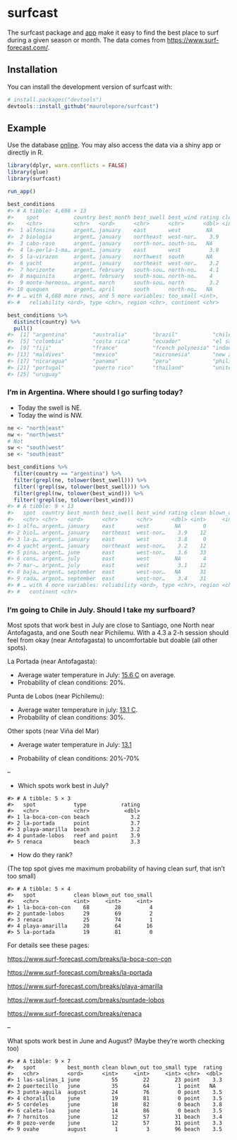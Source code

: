 
<!-- README.md is generated from README.Rmd. Please edit that file -->

# surfcast

<!-- badges: start -->
<!-- badges: end -->

The surfcast package and
[app](https://maurolepore.shinyapps.io/surfcast/) make it easy to find
the best place to surf during a given season or month. The data comes
from <https://www.surf-forecast.com/>.

## Installation

You can install the development version of surfcast with:

``` r
# install.packages("devtools")
devtools::install_github("maurolepore/surfcast")
```

## Example

Use the database [online](https://maurolepore.shinyapps.io/surfcast/).
You may also access the data via a shiny app or directly in R.

``` r
library(dplyr, warn.conflicts = FALSE)
library(glue)
library(surfcast)
```

``` r
run_app()
```

``` r
best_conditions
#> # A tibble: 4,698 × 13
#>    spot           country best_month best_swell best_wind rating clean blown_out
#>    <chr>          <chr>   <ord>      <chr>      <chr>      <dbl> <int>     <int>
#>  1 alfonsina      argent… january    east       west        NA       0         1
#>  2 biologia       argent… january    northeast  west-nor…    3.9    12        28
#>  3 cabo-raso      argent… january    north-nor… south-so…   NA      11        28
#>  4 la-perla-1-ma… argent… january    east       west         3.8     0         1
#>  5 la-virazon     argent… january    northwest  south       NA       0         1
#>  6 yacht          argent… january    northeast  west-nor…    3.2    12        28
#>  7 horizonte      argent… february   south-sou… north-no…    4.1    27        33
#>  8 maquinita      argent… february   south-sou… north-no…    4      27        33
#>  9 monte-hermoso… argent… march      south-sou… north        3.2    15        32
#> 10 quequen        argent… april      south      north-no…   NA      26        41
#> # … with 4,688 more rows, and 5 more variables: too_small <int>,
#> #   reliability <ord>, type <chr>, region <chr>, continent <chr>
```

``` r
best_conditions %>% 
  distinct(country) %>% 
  pull()
#>  [1] "argentina"        "australia"        "brazil"           "chile"           
#>  [5] "colombia"         "costa rica"       "ecuador"          "el salvador"     
#>  [9] "fiji"             "france"           "french polynesia" "indonesia"       
#> [13] "maldives"         "mexico"           "micronesia"       "new zealand"     
#> [17] "nicaragua"        "panama"           "peru"             "philippines"     
#> [21] "portugal"         "puerto rico"      "thailand"         "united states"   
#> [25] "uruguay"
```

### I’m in Argentina. Where should I go surfing today?

-   Today the swell is NE.
-   Today the wind is NW.

``` r
ne <- "north|east"
nw <- "north|west"
# Not
sw <- "south|west"
se <- "south|east"

best_conditions %>%
  filter(country == "argentina") %>% 
  filter(grepl(ne, tolower(best_swell))) %>%
  filter(!grepl(sw, tolower(best_swell))) %>%
  filter(grepl(nw, tolower(best_wind))) %>% 
  filter(!grepl(se, tolower(best_wind)))
#> # A tibble: 9 × 13
#>   spot  country best_month best_swell best_wind rating clean blown_out too_small
#>   <chr> <chr>   <ord>      <chr>      <chr>      <dbl> <int>     <int>     <int>
#> 1 alfo… argent… january    east       west        NA       0         1        99
#> 2 biol… argent… january    northeast  west-nor…    3.9    12        28        60
#> 3 la-p… argent… january    east       west         3.8     0         1        99
#> 4 yacht argent… january    northeast  west-nor…    3.2    12        28        60
#> 5 pina… argent… june       east       west-nor…    3.6    33        32        35
#> 6 cons… argent… july       east       west        NA       4         6        90
#> 7 mar-… argent… july       east       west         3.1    12        28        60
#> 8 baja… argent… september  east       west-nor…   NA      31        25        44
#> 9 rada… argent… september  east       west-nor…    3.4    31        25        44
#> # … with 4 more variables: reliability <ord>, type <chr>, region <chr>,
#> #   continent <chr>
```

### I’m going to Chile in July. Should I take my surfboard?

Most spots that work best in July are close to Santiago, one North near
Antofagasta, and one South near Pichilemu. With a 4.3 a 2-h session
should feel from okay (near Antofagasta) to uncomfortable but doable
(all other spots).

La Portada (near Antofagasta):

-   Average water temperature in July: [15.6
    C](https://www.seatemperature.org/south-america/chile/antofagasta-july.htm)
    on average.
-   Probability of clean conditions: 20%.

Punta de Lobos (near Pichilemu):

-   Average water temperature in july: [13.1
    C](https://www.seatemperature.org/south-america/chile/pichilemu.htm).
-   Probability of clean conditions: 30%.

Other spots (near Viña del Mar)

-   Average water temperature in July:
    [13.1](https://www.seatemperature.org/south-america/chile/pichilemu.htm)

-   Probability of clean conditions: 20%-70%

–

-   Which spots work best in July?

<!-- -->

    #> # A tibble: 5 × 3
    #>   spot            type           rating
    #>   <chr>           <chr>           <dbl>
    #> 1 la-boca-con-con beach             3.2
    #> 2 la-portada      point             3.7
    #> 3 playa-amarilla  beach             3.2
    #> 4 puntade-lobos   reef and point    3.9
    #> 5 renaca          beach             3.3

-   How do they rank?

(The top spot gives me maximum probability of having clean surf, that
isn’t too small)

    #> # A tibble: 5 × 4
    #>   spot            clean blown_out too_small
    #>   <chr>           <int>     <int>     <int>
    #> 1 la-boca-con-con    68        28         4
    #> 2 puntade-lobos      29        69         2
    #> 3 renaca             25        74         1
    #> 4 playa-amarilla     20        64        16
    #> 5 la-portada         19        81         0

For details see these pages:

<https://www.surf-forecast.com/breaks/la-boca-con-con>

<https://www.surf-forecast.com/breaks/la-portada>

<https://www.surf-forecast.com/breaks/playa-amarilla>

<https://www.surf-forecast.com/breaks/puntade-lobos>

<https://www.surf-forecast.com/breaks/renaca>

–

What spots work best in June and August? (Maybe they’re worth checking
too)

    #> # A tibble: 9 × 7
    #>   spot          best_month clean blown_out too_small type  rating
    #>   <chr>         <ord>      <int>     <int>     <int> <chr>  <dbl>
    #> 1 las-salinas_1 june          55        22        23 point    3.3
    #> 2 puertecillo   june          35        64         1 point   NA  
    #> 3 punta-aguila  august        24        76         0 point    3.5
    #> 4 choralillo    june          19        81         0 point    3.5
    #> 5 cordeles      june          18        82         0 beach    3.8
    #> 6 caleta-loa    june          14        86         0 beach    3.5
    #> 7 hornitos      june          12        57        31 beach    3.4
    #> 8 pozo-verde    june          12        57        31 point    3.3
    #> 9 ovahe         august         1         3        96 beach    3.5
